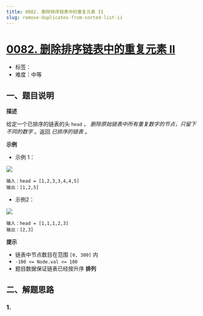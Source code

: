 ```yaml
---
title: 0082. 删除排序链表中的重复元素 II
slug: remove-duplicates-from-sorted-list-ii
---
```


# [0082. 删除排序链表中的重复元素 II](https://leetcode.cn/problems/remove-duplicates-from-sorted-list-ii/)

- 标签：
- 难度：中等

## 一、题目说明

**描述**

给定一个已排序的链表的头 `head` ， *删除原始链表中所有重复数字的节点，只留下不同的数字* 。返回 *已排序的链表* 。

**示例**

* 示例 1：

![](https://cdn.jsdelivr.net/gh/wecdn/img_0/2023/202304221819172.jpg)

```text
输入：head = [1,2,3,3,4,4,5]
输出：[1,2,5]
```

* 示例2：

![](https://cdn.jsdelivr.net/gh/wecdn/img_0/2023/202304221820788.jpg)

```text
输入：head = [1,1,1,2,3]
输出：[2,3]
```

**提示**

* 链表中节点数目在范围 `[0, 300]` 内
* `-100 <= Node.val <= 100`
* 题目数据保证链表已经按升序 **排列**

## 二、解题思路

### 1.
